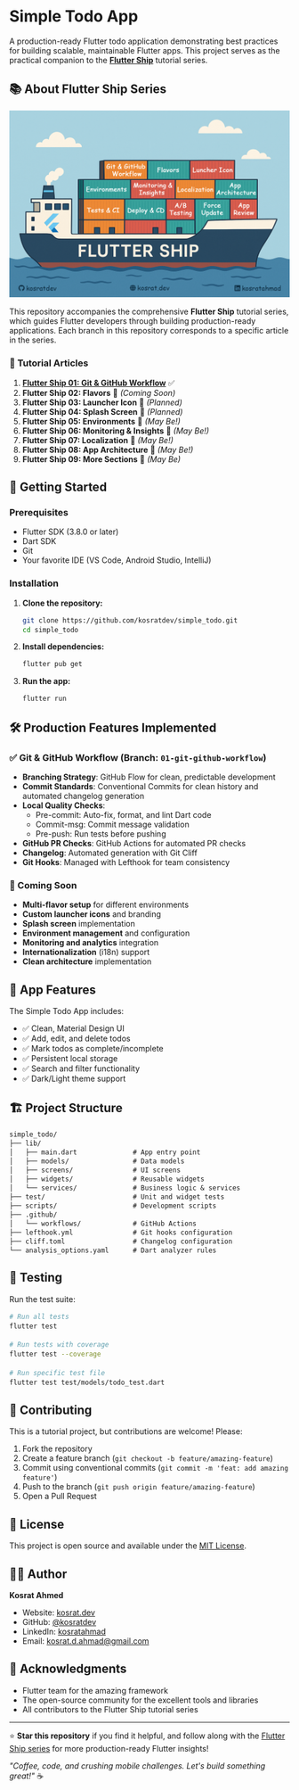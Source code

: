 # Simple Todo App

A production-ready Flutter todo application demonstrating best practices for building scalable, maintainable Flutter apps. This project serves as the practical companion to the **[Flutter Ship](https://kosrat.dev/posts/flutter-ship/)** tutorial series.

## 📚 About Flutter Ship Series

![Flutter Ship](assets/images/flutter-ship.webp)

This repository accompanies the comprehensive **Flutter Ship** tutorial series, which guides Flutter developers through building production-ready applications. Each branch in this repository corresponds to a specific article in the series.

### 📖 Tutorial Articles

1. **[Flutter Ship 01: Git & GitHub Workflow](https://kosrat.dev/posts/flutter-ship/git-github/)** ✅
2. **Flutter Ship 02: Flavors** 🔄 _(Coming Soon)_
3. **Flutter Ship 03: Launcher Icon** 🔄 _(Planned)_
4. **Flutter Ship 04: Splash Screen** 🔄 _(Planned)_
5. **Flutter Ship 05: Environments** 🔄 _(May Be!)_
6. **Flutter Ship 06: Monitoring & Insights** 🔄 _(May Be!)_
7. **Flutter Ship 07: Localization** 🔄 _(May Be!)_
8. **Flutter Ship 08: App Architecture** 🔄 _(May Be!)_
9. **Flutter Ship 09: More Sections** 🔄 _(May Be)_

## 🚀 Getting Started

### Prerequisites

- Flutter SDK (3.8.0 or later)
- Dart SDK
- Git
- Your favorite IDE (VS Code, Android Studio, IntelliJ)

### Installation

1. **Clone the repository:**

   ```bash
   git clone https://github.com/kosratdev/simple_todo.git
   cd simple_todo
   ```

2. **Install dependencies:**

   ```bash
   flutter pub get
   ```

3. **Run the app:**
   ```bash
   flutter run
   ```

## 🛠️ Production Features Implemented

### ✅ Git & GitHub Workflow (Branch: `01-git-github-workflow`)

- **Branching Strategy**: GitHub Flow for clean, predictable development
- **Commit Standards**: Conventional Commits for clean history and automated changelog generation
- **Local Quality Checks**:
  - Pre-commit: Auto-fix, format, and lint Dart code
  - Commit-msg: Commit message validation
  - Pre-push: Run tests before pushing
- **GitHub PR Checks**: GitHub Actions for automated PR checks
- **Changelog**: Automated generation with Git Cliff
- **Git Hooks**: Managed with Lefthook for team consistency

### 🔄 Coming Soon

- **Multi-flavor setup** for different environments
- **Custom launcher icons** and branding
- **Splash screen** implementation
- **Environment management** and configuration
- **Monitoring and analytics** integration
- **Internationalization** (i18n) support
- **Clean architecture** implementation

## 📱 App Features

The Simple Todo App includes:

- ✅ Clean, Material Design UI
- ✅ Add, edit, and delete todos
- ✅ Mark todos as complete/incomplete
- ✅ Persistent local storage
- ✅ Search and filter functionality
- ✅ Dark/Light theme support

## 🏗️ Project Structure

```
simple_todo/
├── lib/
│   ├── main.dart              # App entry point
│   ├── models/                # Data models
│   ├── screens/               # UI screens
│   ├── widgets/               # Reusable widgets
│   └── services/              # Business logic & services
├── test/                      # Unit and widget tests
├── scripts/                   # Development scripts
├── .github/
│   └── workflows/             # GitHub Actions
├── lefthook.yml               # Git hooks configuration
├── cliff.toml                 # Changelog configuration
└── analysis_options.yaml      # Dart analyzer rules
```

## 🧪 Testing

Run the test suite:

```bash
# Run all tests
flutter test

# Run tests with coverage
flutter test --coverage

# Run specific test file
flutter test test/models/todo_test.dart
```

## 🤝 Contributing

This is a tutorial project, but contributions are welcome! Please:

1. Fork the repository
2. Create a feature branch (`git checkout -b feature/amazing-feature`)
3. Commit using conventional commits (`git commit -m 'feat: add amazing feature'`)
4. Push to the branch (`git push origin feature/amazing-feature`)
5. Open a Pull Request

## 📝 License

This project is open source and available under the [MIT License](LICENSE).

## 👨‍💻 Author

**Kosrat Ahmed**

- Website: [kosrat.dev](https://kosrat.dev)
- GitHub: [@kosratdev](https://github.com/kosratdev)
- LinkedIn: [kosratahmad](https://linkedin.com/in/kosratahmad)
- Email: kosrat.d.ahmad@gmail.com

## 🙏 Acknowledgments

- Flutter team for the amazing framework
- The open-source community for the excellent tools and libraries
- All contributors to the Flutter Ship tutorial series

---

⭐ **Star this repository** if you find it helpful, and follow along with the [Flutter Ship series](https://kosrat.dev/posts/flutter-ship/) for more production-ready Flutter insights!

_"Coffee, code, and crushing mobile challenges. Let's build something great!"_ ☕️
